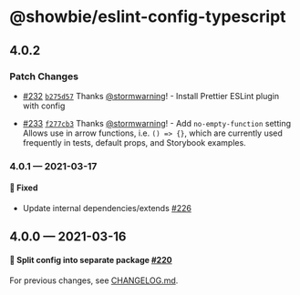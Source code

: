 # @showbie/eslint-config-typescript

## 4.0.2

### Patch Changes

- [#232](https://github.com/showbie/showbie-eslint-config/pull/232) [`b275d57`](https://github.com/showbie/showbie-eslint-config/commit/b275d5736313c941a96b3ea58ddae34907fe3151) Thanks [@stormwarning](https://github.com/stormwarning)! - Install Prettier ESLint plugin with config

* [#233](https://github.com/showbie/showbie-eslint-config/pull/233) [`f277cb3`](https://github.com/showbie/showbie-eslint-config/commit/f277cb3fe823523196ee313d28acf82a1fccb5c4) Thanks [@stormwarning](https://github.com/stormwarning)! - Add `no-empty-function` setting
  Allows use in arrow functions, i.e. `() => {}`, which are currently used
  frequently in tests, default props, and Storybook examples.

### 4.0.1 — 2021-03-17

#### 🐛 Fixed

- Update internal dependencies/extends [#226](https://github.com/showbie/showbie-eslint-config/pull/226)

## 4.0.0 — 2021-03-16

#### 🍱 Split config into separate package [#220](https://github.com/showbie/showbie-eslint-config/pull/220)

For previous changes, see [CHANGELOG.md](https://github.com/showbie/showbie-eslint-config/blob/main/CHANGELOG.md).

